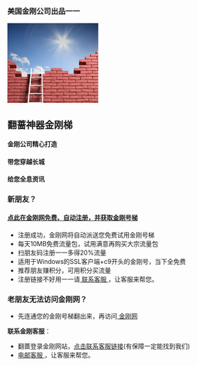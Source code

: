 ### 美国金刚公司出品一一
![image](kklogo-athird.png)
## 翻蔷神器金刚梯

#### 金刚公司精心打造
#### 带您穿越长城
#### 给您全息资讯


### 新朋友？
#### [点此在金刚网免费、自动注册，并获取金刚号梯](https://amazon135.com/midman-test/testfm.php)

- 注册成功，金刚网将自动派送您免费试用金刚号梯
- 每天10MB免费流量包，试用满意再购买大宗流量包
- 扫朋友码注册一一多得20%流量
- 适用于Windows的SSL客户端+c9开头的金刚号，当下全免费
- 推荐朋友赚积分，可用积分买流量
- 注册链接不好用一一请[ 联系客服 ](mailto:cs@a2zitpro.com)，让客服来帮您。

### 老朋友无法访问金刚网？
* 先连通您的金刚号梯翻出来，再访问[ 金刚网 ](https://atozitpro.net/zh)   

**联系金刚客服**：
  * 翻蔷登录金刚网站，[点击联系客服链接](https://www.atozitpro.net/zh/contact-us/)(有保障一定能找到我们)
  * [ 电邮客服 ](mailto:cs@a2zitpro.com)，让客服来帮您。




